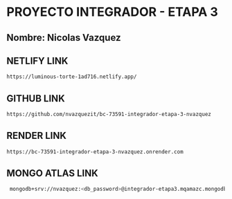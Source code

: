 # PROYECTO INTEGRADOR - ETAPA 3

## Nombre: Nicolas Vazquez

## NETLIFY LINK
```sh
https://luminous-torte-1ad716.netlify.app/
``` 

## GITHUB LINK
```sh
https://github.com/nvazquezit/bc-73591-integrador-etapa-3-nvazquez
```
## RENDER LINK
```sh
https://bc-73591-integrador-etapa-3-nvazquez.onrender.com
```
## MONGO ATLAS LINK
```sh
 mongodb+srv://nvazquez:<db_password>@integrador-etapa3.mqamazc.mongodb.net/integrador_etapa_3_nicolasvazquez?retryWrites=true&w=majority&appName=integrador-etapa3
```